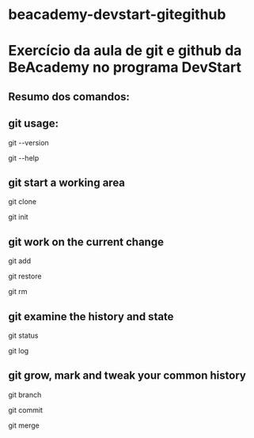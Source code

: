 # beacademy-devstart-gitegithub
# Exercício da aula de git e github da BeAcademy no programa DevStart


## Resumo dos comandos:

## git usage: 

git --version

git --help


## git start a working area

git clone

git init


## git work on the current change

git add

git restore

git rm

## git examine the history and state 

git status

git log

## git grow, mark and tweak your common history

git branch

git commit

git merge





